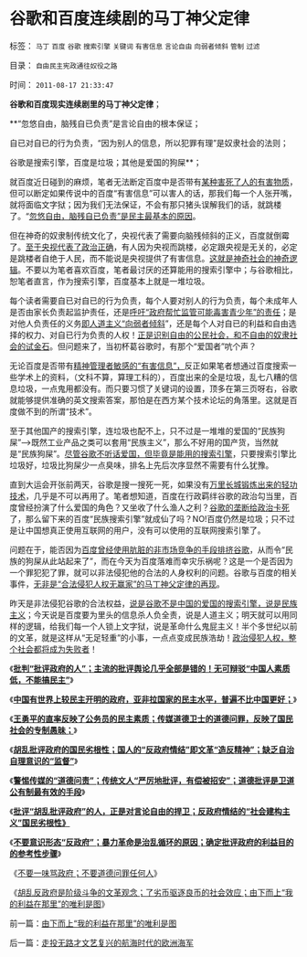 # 谷歌和百度连续剧的马丁神父定律

标签： `马丁` `百度` `谷歌` `搜索引擎` `关键词` `有害信息` `言论自由` `向弱者倾斜` `管制` `过滤` 

目录： `自由民主宪政通往奴役之路`

时间： `2011-08-17 21:33:47`

**谷歌和百度现实连续剧里的马丁神父定律**；

**“忽悠自由，脑残自已负责”是言论自由的根本保证；

自已对自已的行为负责，“因为别人的信息，所以犯罪有理”是奴隶社会的法则；

谷歌是搜索引擎，百度是垃圾；其他是爱国的狗屎**；

就百度近日碰到的麻烦，笔者无法断定百度中是否带有[某种害死了人的有害物质](../../../2010/2/4/阅读历史和现实认识的方法论.md)，但可以断定如果传说中的百度“有害信息”可以害人的话，那我们每一个人张开嘴，就将面临文字狱；因为我们无法保证，不会有那只猪头误解我们的话，就跳楼了。“[忽悠自由，脑残自已负责”是民主最基本的原因](../../../2011/3/2/什么是真相？预测未来对不对？.md)。

但在神奇的奴隶制传统文化了，央视代表了需要向脑残倾斜的正义，百度就倒霉了。[至于央视代表了政治正确](../../../2010/1/3/独立的思考必须排斥权威干扰.md)，有人因为央视而跳楼，必定跟央视是无关的，必定是跳楼者自绝于人民，而不能说是央视提供了有害信息。[这就是神奇社会的神奇逻辑](../../../2011/2/18/主张标准答案者将失去发言权.md)。不要以为笔者喜欢百度，笔者最讨厌的还算能用的搜索引擎中；与谷歌相比，恕笔者直言，作为搜索引擎，百度基本上就是一堆垃圾。

每个读者需要自已对自已的行为负责，每个人要对别人的行为负责，每个未成年人是否由家长负责起监护责任，还是[呼吁“政府帮忙监管可能毒害青少年”的责任](../../../2009/7/6/博客致敏源.md)；是对他人负责任的义务[即人道主义“向弱者倾斜](../../../2011/1/27/“向弱者倾斜＝向弱者投资”造就“全民弱者”.md)”，还是每个人对自已的利益和自由选择的权力、对自已行为负责的人权！[正是识别自由的公民社会，和不自由的奴隶社会的试金石](../../../2011/4/27/我国记者论证西方严厉管制互联网.md)。但问题来了，当初杯葛谷歌时，有那个“爱国者”吭个声？

无论百度是否带有[精神管理者敏感的“有害信息”，](../../../2010/2/4/阅读历史和现实认识的方法论.md)反正如果笔者想通过百度搜索一些学术上的资料，（文科不算，算理工科的），百度出来的全是垃圾，乱七八糟的信息垃圾，一点鬼用都没有。而只要习惯了关键词的设置，顶多在第三页呀右，谷歌就能够提供准确的英文搜索答案，那怕是在西方某个技术论坛的角落里。这就是百度做不到的所谓“技术”。

至于其他国产的搜索引擎，连垃圾也配不上，只不过是一堆堆的爱国的“民族狗屎”——>既然工业产品之类可以套用“民族主义”，那么不好用的国产货，当然就是“民族狗屎”。[尽管谷歌不听话爱国，但毕竟是能用的搜索引擎](../../../2010/1/26/谷歌不爱国.md)，只要搜索引擎比垃圾好，垃圾比狗屎少一点臭味，排名上先后次序显然不需要有什么犹豫。

直到大运会开张前两天，谷歌是搜一搜死一死，如果没有[万里长城锻炼出来的轻功技术](../../../2010/3/23/万里长城更令国人骄傲.md)，几乎是不可以再用了。笔者想知道，百度在行政羁绊谷歌的政治勾当里，百度曾经扮演了什么爱国的角色？又坐收了什么渔人之利？[谷歌的垄断给政治卡死](../../../2010/2/28/行政垄断的专营权与黑社会腐败的关系.md)了，那么留下来的百度“民族搜索引擎”就成仙了吗？NO!百度仍然是垃圾；只不过是让中国想真正使用互联网的用户，没有可以使用的互联网搜索引擎了。

问题在于，能否因为[百度曾经使用肮脏的非市场竞争的手段排挤谷歌](../../../2010/2/28/从专营权层层盘剥理解中国特色的黑社会.md)，从而令“民族的狗屎从此站起来了”，而在今天为百度落难而幸灾乐祸呢？这是一个是否因为一个罪犯犯了罪，就可以非法侵犯他的合法的人身权利的问题。谷歌与百度的相关事件，[无非是“合法侵犯人权无赢家”的马丁神父定律的再现](../../../2010/1/27/为什么计划经济总是保护了落后产业.md)。

昨天是非法侵犯谷歌的合法权益，[说是谷歌不是中国的爱国的搜索引擎，说是民族主义](../../../2009/12/13/“得道多助，失道寡助”.md)；今天说是百度要为里头的信息杀人负全责，说是人道主义；明天就可以用同样的逻辑，给我们每一个人锁上文字狱，说是革命什么鬼屁主义！半个多世纪以前的文革，就是这样从“无足轻重”的小事，一点点变成民族浩劫！[政治侵犯人权，整个社会都将成为失败者](../../../2010/3/20/马丁神父定律：“合法侵犯人权”无赢家.md)！

《[**批判“批评政府的人”；主流的批评舆论几乎全部是错的！无可辩驳“中国人素质低，不能搞民主”**](../../../2011/8/13/批评“批评政府的人”.md)》

《[**中国有世界上较民主开明的政府，亚非拉国家的民主水平，普遍不比中国更好；**](../../../2011/8/13/中国在世界上相对民主和开明.md)》

《[**王勇平的直率反映了公务员的民主素质；传媒道德卫士的道德问罪，反映了国民社会的专制愚昧；**](../../../2011/8/15/王勇平直率“反正我信了”难道有错吗？.md)》

《[**胡乱批评政府的国民劣根性；国人的“反政府情结”即文革“造反精神”；缺乏自治自理意识的“监督”**](../../../2011/8/15/胡乱批评政府的国民劣根性.md)》

《[**警惕传媒的“道德问责”；传统文人“严厉地批评，有偿被招安”；道德批评是卫道公有制最有效的手段**](../../../2011/8/16/警惕传媒的“道德问罪”的良心生意经.md)》

《[**批评“胡乱批评政府”的人，正是对言论自由的捍卫；反政府情结的“社会建构主义”国民劣根性》**](../../../2011/8/16/批评“胡乱批评政府”，捍卫的是言论的自由.md)

《[**不要意识形态“反政府”；暴力革命是治乱循环的原因；确定批评政府的利益目的的参考性步骤**](../../../2011/8/16/胡乱反政府，就是反民主.md)》

《[不要一味骂政府；不要道德问罪任何人](../../../2011/8/16/不要一味骂管理层，贪图便宜是买股票的美德.md)》

《[胡乱反政府是阶级斗争的文革观念；了劣币驱逐良币的社会效应；由下而上“我的利益在那里”的唯利是图](../../../2011/8/17/由下而上“我的利益在那里”的唯利是图.md)》



前一篇：[由下而上“我的利益在那里”的唯利是图](../../../2011/8/17/由下而上“我的利益在那里”的唯利是图.md)

后一篇：[走投无路才文艺复兴的航海时代的欧洲海军](../../../2011/8/17/走投无路才文艺复兴的航海时代的欧洲海军.md)